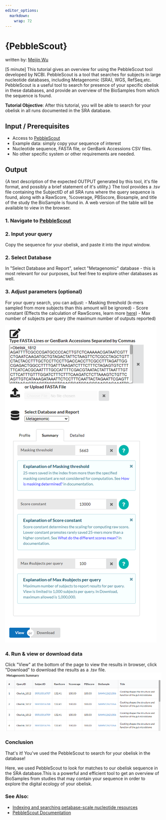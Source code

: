 ```yaml
---
editor_options: 
  markdown: 
    wrap: 72
---
```


# {PebbleScout}

written by: [Meijin Wu](https://github.com/yourname%20*optional%20link*)

[5 minute] This tutorial gives an overview for using the PebbleScout
tool developed by NCBI. PebbleScout is a tool that searches for subjects
in large nucleotide databases, including Metagenomic (SRA), WGS,
RefSeq,etc. PebbleScout is a useful tool to search for presence of your
specific obelisk in these databases, and provide an overview of the
BioSamples from which the sequence is found.

**Tutorial Objective**: After this tutorial, you will be able to search
for your obelisk in all runs documented in the SRA database.

## Input / Prerequisites

-   Access to [PebbleScout](https://pebblescout.ncbi.nlm.nih.gov/)
-   Example data: simply copy your sequence of interest
-   Nucleotide sequence, FASTA file, or GenBank Accessions CSV files.
-   No other specific system or other requirements are needed.

## Output

{A text description of the expected OUTPUT generated by this tool, it's
file format, and possibly a brief statement of it's utility.} The tool
provides a .tsv file containing the SubjectID of all SRA runs where the
query sequence is found, along with a RawScore, %coverage, PBSscore,
Biosample, and title of the study the BioSample is found in. A web
version of the table will be available to view in the browser.

### 1. Navigate to [PebbleScout](https://pebblescout.ncbi.nlm.nih.gov/)

### 2. Input your query

Copy the sequence for your obelisk, and paste it into the input window.

### 2. Select Database

In "Select Database and Report", select "Metagenomic" database - this is
most relevant for our purposes, but feel free to explore other databases
as well.

### 3. Adjust parameters (optional)

For your query search, you can adjust: - Masking threshold (k-mers
sampled from more subjects than this amount will be ignored) - Score
constant (Effects the calculation of RawScores, learn more
[here](https://pebblescout.ncbi.nlm.nih.gov/?view=doc#s-3)) - Max number
of subjects per query (the maximum number of outputs reported)

![PebbleScout example inputs](img/PebbleScout/PebbleScoutInput.png)

### 4. Run & view or download data

Click "View" at the bottom of the page to view the results in browser,
click "Download" to download the results as a .tsv file. 
![PebbleScout Example Output](img/PebbleScout/PebbleScoutOutput.png)

### Conclusion

That's it! You've used the PebbleScout to search for your obelisk in the
database!

Here, we used PebbleScout to look for matches to our obelisk sequence in
the SRA database.This is a powerful and efficient tool to get an
overview of BioSamples from studies that may contain your sequence in
order to explore the digital ecology of your obelisk.

### See Also:

-   [Indexing and searching petabase-scale nucleotide
    resources](https://www.nature.com/articles/s41592-024-02280-z)
-   [PebbleScout
    Documentation](https://pebblescout.ncbi.nlm.nih.gov/?view=doc#s-3)
